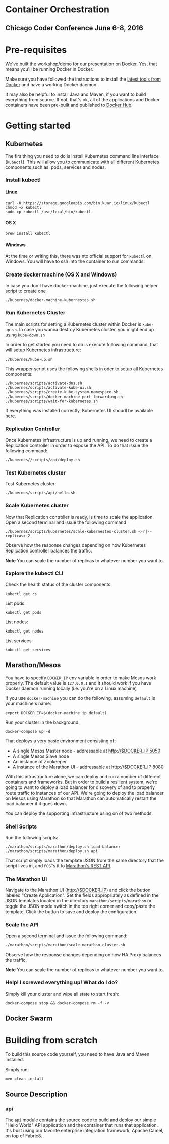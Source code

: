 # Container Orchestration
## Chicago Coder Conference June 6-8, 2016

# Pre-requisites

We've built the workshop/demo for our presentation on Docker. Yes, that means you'll be running Docker in Docker.

Make sure you have followed the instructions to install the [latest tools from Docker][docker-toolbox] and have a working
Docker daemon.

It may also be helpful to install Java and Maven, if you want to build everything from source. If not, that's ok, all of
the applications and Docker containers have been pre-built and published to [Docker Hub][docker-hub].

# Getting started
## Kubernetes
The firs thing you need to do is install Kubernetes command line interface (`kubectl`). This will allow you to communicate
with all different Kubernetes components such as: pods, services and nodes.

### Install kubectl
#### Linux
```
curl -O https://storage.googleapis.com/bin.kuar.io/linux/kubectl
chmod +x kubectl
sudo cp kubectl /usr/local/bin/kubectl
```
#### OS X
```
brew install kubectl
```

#### Windows
At the time or writing this, there was nto official support for `kubectl` on Windows. You will have to ssh into the container
to run commands.

### Create docker machine (OS X and Windows)
In case you don't have docker-machine, just execute the following helper script to create one

```
./kubernes/docker-machine-kubernestes.sh
```

### Run Kubernetes Cluster
The main scripts for setting a Kubernetes cluster within Docker is `kube-up.sh`. In case you wanna destroy Kubernetes
cluster, you might end up using `kube-down.sh`

In order to get started you need to do is execute following command, that will setup Kubernetes infrastructure:
```
./kubernes/kube-up.sh
```

This wrapper script uses the following shells in oder to setup all Kubernetes components:
```
./kubernes/scripts/activate-dns.sh
./kubernes/scripts/activate-kube-ui.sh
./kubernes/scripts/create-kube-system-namespace.sh
./kubernes/scripts/docker-machine-port-forwarding.sh
./kubernes/scripts/wait-for-kubernetes.sh
```

If everything was installed correctly, Kubernetes UI shoudl be available [here](http://localhost:8080/api/v1/proxy/namespaces/kube-system/services/kube-ui/).

### Replication Controller
Once Kubernetes infrastructure is up and running, we need to create a Replication controller in order to expose the API.
To do that issue the following command:

```
./kubernes//scripts/api/deploy.sh
```

### Test Kubernetes cluster
Test Kubernetes cluster:
```
./kubernes/scripts/api/hello.sh
```

### Scale Kubernetes cluster
Now that Replication controller is ready, is time to scale the application. Open a second terminal and issue the  following
command
```
./kubernes/scripts/kubernetes/scale-kubernestes-cluster.sh <-r|--replicas> 2
```
Observe how the response changes depending on how Kubernetes Replication controller balances the traffic.

**Note**
You can scale the number of replicas to whatever number you want to.

### Explore the kubectl CLI
Check the health status of the cluster components:

```
kubectl get cs
```

List pods:

```
kubectl get pods
```

List nodes:

```
kubectl get nodes
```

List services:

```
kubectl get services
```

## Marathon/Mesos
You have to specify `DOCKER_IP` env variable in order to make Mesos work
properly. The default value is `127.0.0.1` and it should work if you have
Docker daemon running locally (i.e. you're on a Linux machine)

If you use `docker-machine` you can do the following, assuming `default` is your
machine's name:

```
export DOCKER_IP=$(docker-machine ip default)
```

Run your cluster in the background:

```
docker-compose up -d
```

That deploys a very basic environment consisting of:
 
* A single Mesos Master node - addressable at [http://$DOCKER_IP:5050](http://192.168.99.100:5050)
* A single Mesos Slave node
* An instance of Zookeeper
* A instance of the Marathon UI - addressable at [http://$DOCKER_IP:8080](http://192.168.99.100:8080)

With this infrastructure alone, we can deploy and run a number of different containers and frameworks.
But in order to build a resilient system, we're going to want to deploy a load balancer for discovery 
of and to properly route traffic to instances of our API.  We're going to deploy the load balancer on 
Mesos using Marathon so that Marathon can automatically restart the load balancer if it goes down. 

You can deploy the supporting infrastructure using on of two methods:

### Shell Scripts

Run the following scripts:

```
./marathon/scripts/marathon/deploy.sh load-balancer
./marathon/scripts/marathon/deploy.sh api
```

That script simply loads the template JSON from the same directory that the script lives in, and `POST`s it to 
[Marathon's REST API](https://mesosphere.github.io/marathon/docs/rest-api.html).

### The Marathon UI

Navigate to the Marathon UI ([http://$DOCKER_IP](http://192.168.99.100:8080)) and click the button labeled "Create Application".
Set the fields appropriately as defined in the JSON templates located in the directory `marathon/scripts/marathon` or toggle the
JSON mode switch in the top right corner and copy/paste the template.  Click the button to save and deploy the configuration.

### Scale the API

Open a second terminal and issue the following command:

```
./marathon/scripts/marathon/scale-marathon-cluster.sh
```
Observe how the response changes depending on how HA Proxy balances the traffic.

**Note**
You can scale the number of replicas to whatever number you want to.


### Help!  I screwed everything up! What do I do?

Simply kill your cluster and wipe all state to start fresh:

```
docker-compose stop && docker-compose rm -f -v
```

## Docker Swarm

# Building from scratch

To build this source code yourself, you need to have Java and Maven installed.

Simply run:

```
mvn clean install
```

## Source Description

### api

The `api` module contains the source code to build and deploy our simple "Hello World" API application and the container
that runs that application.  It's built using our favorite enterprise integration framework, Apache Camel, on top of 
Fabric8.

[docker-toolbox]: https://www.docker.com/products/docker-toolbox
[docker-hub]: https://hub.docker.com
